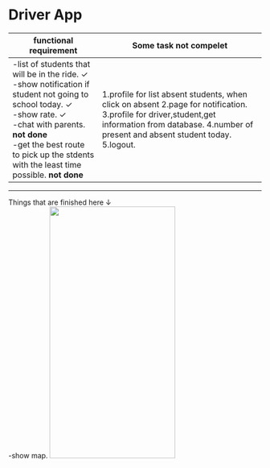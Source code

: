 # Driver App

<table class="table">
  <thead>
    <tr>
      <th scope="col">functional requirement</th>
      <th scope="col">Some task not compelet</th>
    </tr>
  </thead>
  <tbody>
    <tr>
      <td scope="row">
          -list of students that will be in the ride. <span>&#10003;</span>
          <br>
          -show notification if student not going to school today. <span>&#10003;</span>
          <br>
          -show rate. <span>&#10003;</span>
          <br>
          -chat with parents. <b>not done</b>
          <br>
          -get the best route to pick up the stdents with the least time possible. <b>not done</b>
      </td>
      <td>
          1.profile for list absent students, when click on absent
          2.page for notification.
          3.profile for driver,student,get information from database.
          4.number of present and absent student today.
          5.logout.
      </td>
    </tr>
  </tbody>
</table>


<hr>
Things that are finished here <span>&#8595;</span> 
<br>
-show map.
<img src="https://github.com/BoQasem/splash-screen/blob/main/explain/show_map.gif" width="250" height="500">

